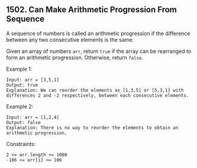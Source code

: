 ## 1502. Can Make Arithmetic Progression From Sequence

A sequence of numbers is called an arithmetic progression if the difference between any two consecutive elements is the same.

Given an array of numbers `arr`, return `true` if the array can be rearranged to form an arithmetic progression. Otherwise, return `false`.

Example 1:

```
Input: arr = [3,5,1]
Output: true
Explanation: We can reorder the elements as [1,3,5] or [5,3,1] with differences 2 and -2 respectively, between each consecutive elements.
```

Example 2:

```
Input: arr = [1,2,4]
Output: false
Explanation: There is no way to reorder the elements to obtain an arithmetic progression.
```

Constraints:

```
2 <= arr.length <= 1000
-106 <= arr[i] <= 106
```
